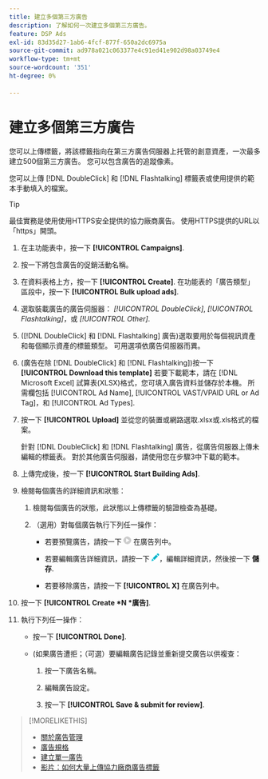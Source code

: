 ```yaml
---
title: 建立多個第三方廣告
description: 了解如何一次建立多個第三方廣告。
feature: DSP Ads
exl-id: 83d35d27-1ab6-4fcf-877f-650a2dc6975a
source-git-commit: ad978a021c063377e4c91ed41e902d98a03749e4
workflow-type: tm+mt
source-wordcount: '351'
ht-degree: 0%

---
```


# 建立多個第三方廣告

您可以上傳標籤，將該標籤指向在第三方廣告伺服器上托管的創意資產，一次最多建立500個第三方廣告。 您可以包含廣告的追蹤像素。<!-- The bulksheet template for other ad servers says you can include 200. Which is it: 200 or 500? -->

您可以上傳 [!DNL DoubleClick] 和 [!DNL Flashtalking] 標籤表或使用提供的範本手動填入的檔案。

>[!TIP]
>
> 最佳實務是使用使用HTTPS安全提供的協力廠商廣告。 使用HTTPS提供的URL以「https」開頭。

1. 在主功能表中，按一下 **[!UICONTROL Campaigns]**.

1. 按一下將包含廣告的促銷活動名稱。

1. 在資料表格上方，按一下 **[!UICONTROL Create]**. 在功能表的「廣告類型」區段中，按一下 **[!UICONTROL Bulk upload ads]**.

1. 選取裝載廣告的廣告伺服器： *[!UICONTROL DoubleClick]*, *[!UICONTROL Flashtalking]*，或 *[!UICONTROL Other]*.

1. ([!DNL DoubleClick] 和 [!DNL Flashtalking] 廣告)選取要用於每個視訊資產和每個顯示資產的標籤類型。 可用選項依廣告伺服器而異。

1. (廣告在除 [!DNL DoubleClick] 和 [!DNL Flashtalking])按一下 **[!UICONTROL Download this template]** 若要下載範本，請在 [!DNL Microsoft Excel] 試算表(XLSX)格式，您可填入廣告資料並儲存於本機。 所需欄包括 [!UICONTROL Ad Name], [!UICONTROL VAST/VPAID URL or Ad Tag]，和 [!UICONTROL Ad Types].

1. 按一下 **[!UICONTROL Upload]** 並從您的裝置或網路選取.xlsx或.xls格式的檔案。

   針對 [!DNL DoubleClick] 和 [!DNL Flashtalking] 廣告，從廣告伺服器上傳未編輯的標籤表。 對於其他廣告伺服器，請使用您在步驟3中下載的範本。

1. 上傳完成後，按一下 **[!UICONTROL Start Building Ads]**.

1. 檢閱每個廣告的詳細資訊和狀態：

   1. 檢閱每個廣告的狀態，此狀態以上傳標籤的驗證檢查為基礎。

   1. （選用）對每個廣告執行下列任一操作：

      * 若要預覽廣告，請按一下 ![play](/help/dsp/assets/play.png) 在廣告列中。

      * 若要編輯廣告詳細資訊，請按一下 ![編輯](/help/dsp/assets/edit.png)，編輯詳細資訊，然後按一下 **儲存**.

      * 若要移除廣告，請按一下 **[!UICONTROL X]** 在廣告列中。

1. 按一下 **[!UICONTROL Create *N *廣告]**.

1. 執行下列任一操作：

   * 按一下 **[!UICONTROL Done]**.

   * (如果廣告遭拒；（可選）要編輯廣告記錄並重新提交廣告以供複查：

      1. 按一下廣告名稱。

      1. 編輯廣告設定。

      1. 按一下 **[!UICONTROL Save & submit for review]**.

>[!MORELIKETHIS]
>
>* [關於廣告管理](ad-about.md)
>* [廣告規格](ad-specs.md)
>* [建立單一廣告](ad-create.md)
>* [影片：如何大量上傳協力廠商廣告標籤](https://experienceleague.adobe.com/docs/advertising-cloud-learn/tutorials/dsp/bulk-upload-third-party-ad-tags.html)

